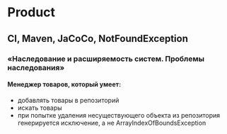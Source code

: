 # Product
## CI, Maven, JaCoCo, NotFoundException


### «Наследование и расширяемость систем. Проблемы наследования»
#### Менеджер товаров, который умеет:

* добавлять товары в репозиторий
* искать товары
* при попытке удаления несуществующего объекта из репозитория генерируется исключение, а не ArrayIndexOfBoundsException
